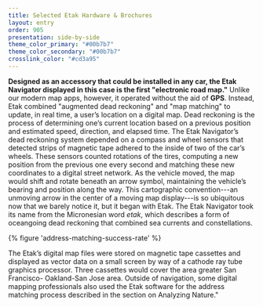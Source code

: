 ```yaml
---
title: Selected Etak Hardware & Brochures
layout: entry
order: 905
presentation: side-by-side
theme_color_primary: "#00b7b7"
theme_color_secondary: "#00b7b7"
crosslink_color: "#cd3a95"
---
```


**Designed as an accessory that could be installed in any car, the Etak Navigator displayed in this case is the first "electronic road map."** Unlike our modern map apps, however, it operated without the aid of **GPS**. Instead, Etak combined "augmented dead reckoning" and "map matching" to update, in real time, a user’s location on a digital map. Dead reckoning is the process of determining one’s current location based on a previous position and estimated speed, direction, and elapsed time. The Etak Navigator’s dead reckoning system depended on a compass and wheel sensors that detected strips of magnetic tape adhered to the inside of two of the car’s wheels. These sensors counted rotations of the tires, computing a new position from the previous one every second and matching these new coordinates to a digital street network. As the vehicle moved, the map would shift and rotate beneath an arrow symbol, maintaining the vehicle’s bearing and position along the way. This cartographic convention---an unmoving arrow in the center of a moving map display---is so ubiquitous now that we barely notice it, but it began with Etak. The Etak Navigator took its name from the Micronesian word *etak*, which describes a form of oceangoing dead reckoning that combined sea currents and constellations.

{% figure 'address-matching-success-rate' %}

The Etak’s digital map files were stored on magnetic tape cassettes and displayed as vector data on a small screen by way of a cathode ray tube graphics processor. Three cassettes would cover the area greater San Francisco- Oakland-San Jose area. Outside of navigation, some digital mapping professionals also used the Etak software for the address matching process described in the section on <span class="crosslink">Analyzing Nature."</span>